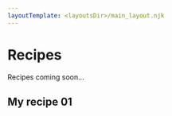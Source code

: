 ```yaml
---
layoutTemplate: <layoutsDir>/main_layout.njk
---
```


# Recipes

Recipes coming soon...

## My recipe 01
